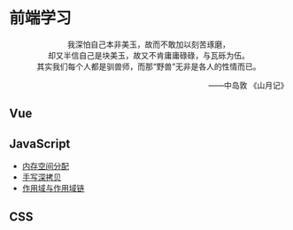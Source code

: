 # 前端学习
<p align="center">
我深怕自己本非美玉，故而不敢加以刻苦琢磨，<br/>
却又半信自己是块美玉，故又不肯庸庸碌碌，与瓦砾为伍。<br/>
其实我们每个人都是驯兽师，而那“野兽”无非是各人的性情而已。<br/>
<p align="right">——中岛敦 《山月记》</p>
</p>


## Vue


## JavaScript
* [内存空间分配](./docs/1.md)
* [手写深拷贝](./docs/2.md)
* [作用域与作用域链](./docs/4.md)

## CSS

